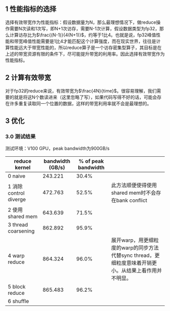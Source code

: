 ## 1 性能指标的选择

选择有效带宽作为性能指标：假设数据量为N，那么最理想情况下，做reduce操作需要N次读和1次写，即N+1次访存，需要N-1次计算，假设数据类型为fp32，那么计算访存比为$\frac{(N-1)}{4(N+1)}$，约等于1比4。也就是说，fp32峰值性能和带宽峰值性能需要是1比4才能匹配这个计算强度，而在现实世界，往往是计算性能远大于带宽性能的，所以reduce算子是一个访存密集型算子，其目标是在上述的带宽资源有限的条件下，尽可能提升带宽的利用率。因此选择有效带宽作为性能指标。

## 2 计算有效带宽

对于fp32的reduce来说，有效带宽为$\frac{4N}{time}$。很容易理解，我们需要的就是将这N个数读进来（这里忽略了写），如果代码写得不好的话，可能会存在许多重复读取同一个位置的数据，这样的带宽利用率就不会是最理想的。

## 3 优化

### 3.0 测试结果

测试环境：V100 GPU，peak bandwidth为900GB/s

|reduce kernel|bandwidth (GB/s)|% of peak bandwidth||
|-|-|-|-|
|0 naive|243.221|30.4%||
|1 消除control diverge|472.763|52.5%|此方法顺便使得使用shared mem时不会存在bank conflict|
|2 使用shared mem|643.639|71.5%||
|3 thread coarsening|862.892|95.9%||
|4 warp reduce|864.324|96.0%|展开warp，用更细粒度的warp的同步方法代替sync thread，更细粒度意味着开销更小。从结果上看作用并不明显。|
|5 block reduce|865.483|96.2%||
|6 shuffle||||